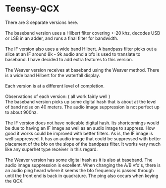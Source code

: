 # Teensy-QCX 
There are 3 separate versions here.\
\
The baseband version uses a Hilbert filter covering +-20 khz, decodes USB or LSB in an adder, and runs a final filter for bandwidth.\
\
The IF version also uses a wide band Hilbert.  A bandpass filter picks out a slice at an IF around 8k - 9k audio and a bfo is used 
to translate to baseband. I have decided to add extra features to this version.\
\
The Weaver version receives at baseband using the Weaver method.  There is a wide band Hilbert for the waterfall display.\
\
Each version is at a different level of completion.\
\
Observations of each version: ( all work fairly well )\
The baseband version picks up some digital hash that is about at the level of band noise on 40 meters.  The audio image suppression is not perfect up to about 900hz.\
\
The IF version does not have noticable digital hash.  Its shortcomings would be due to having an IF image as well as an audio image to suppress.  How good it works could be improved with better filters.  As is, the IF image is well suppressed.  It has an audio image that could be suppressed with better placement of the bfo on the slope of the bandpass filter.  It works very much like any superhet type receiver in this regard.\
\
The Weaver version has some digital hash as it is also at baseband.  The audio image suppression is excellent.  When changing the A/B vfo's, there is an audio ping heard where it seems the bfo frequency is passed through until the front end is back in quadrature.  The ping also occurs when keying the QCX.  


